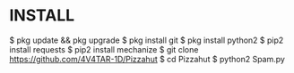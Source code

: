 # INSTALL
  $ pkg update && pkg upgrade
  $ pkg install git
  $ pkg install python2
  $ pip2 install requests
  $ pip2 install mechanize
  $ git clone https://github.com/4V4TAR-1D/Pizzahut
  $ cd Pizzahut
  $ python2 Spam.py
